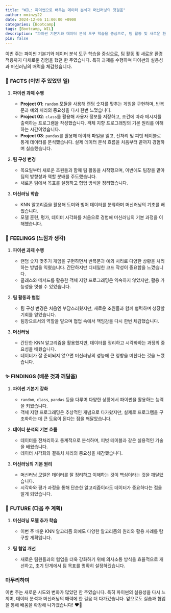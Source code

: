 ```yaml
---
title: "WIL: 파이썬으로 배우는 데이터 분석과 머신러닝의 첫걸음"
author: mminzy22
date: 2024-12-06 11:00:00 +0900
categories: [Bootcamp]
tags: [Bootcamp, WIL]
description: "파이썬 기본기와 데이터 분석 도구 학습을 중심으로, 팀 활동 및 새로운 환경 적응"
pin: false
---
```



이번 주는 파이썬 기본기와 데이터 분석 도구 학습을 중심으로, 팀 활동 및 새로운 환경 적응까지 다채로운 경험을 했던 한 주였습니다. 특히 과제를 수행하며 파이썬의 실용성과 머신러닝의 매력을 체감했습니다.


### 📝 **FACTS (이번 주 있었던 일)**

1. **파이썬 과제 수행**  
   - **Project 01**: `random` 모듈을 사용해 랜덤 숫자를 맞추는 게임을 구현하며, 반복문과 예외 처리의 중요성을 다시 한번 느꼈습니다.
   - **Project 02**: `class`를 활용해 사용자 정보를 저장하고, 조건에 따라 메시지를 출력하는 프로그램을 작성했습니다. 객체 지향 프로그래밍의 기본 원리를 이해하는 시간이었습니다.
   - **Project 03**: `pandas`를 활용해 데이터 파일을 읽고, 전처리 및 피벗 테이블로 통계 데이터를 분석했습니다. 실제 데이터 분석 흐름을 처음부터 끝까지 경험하며 실습했습니다.

2. **팀 구성 변경**  
   - 목요일부터 새로운 조원들과 함께 팀 활동을 시작했으며, 이번에도 팀장을 맡아 팀의 방향성과 역할 분배를 주도했습니다.  
   - 새로운 팀에서 목표를 설정하고 협업 방식을 정리했습니다.

3. **머신러닝 학습**  
   - KNN 알고리즘을 활용해 도미와 빙어 데이터를 분류하며 머신러닝의 기초를 배웠습니다.  
   - 모델 훈련, 평가, 데이터 시각화를 처음으로 경험해 머신러닝의 기본 과정을 이해했습니다.


### 💭 **FEELINGS (느낌과 생각)**

1. **파이썬 과제 수행**  
   - 랜덤 숫자 맞추기 게임을 구현하면서 반복문과 예외 처리로 다양한 상황을 처리하는 방법을 익혔습니다. 간단하지만 디테일한 코드 작성이 중요함을 느꼈습니다.  
   - 클래스와 메서드를 활용한 객체 지향 프로그래밍은 익숙하지 않았지만, 활용 가능성을 엿볼 수 있었습니다.  

2. **팀 활동과 협업**  
   - 팀 구성 변경은 처음엔 부담스러웠지만, 새로운 조원들과 함께 협력하며 성장할 기회를 얻었습니다.  
   - 팀장으로서의 역할을 맡으며 협업 속에서 책임감을 다시 한번 체감했습니다.

3. **머신러닝**  
   - 간단한 KNN 알고리즘을 활용했지만, 데이터를 정리하고 시각화하는 과정의 중요성을 배웠습니다.  
   - 데이터가 잘 준비되지 않으면 머신러닝의 성능에 큰 영향을 미친다는 것을 느꼈습니다.


### ✨ **FINDINGS (배운 것과 깨달음)**

1. **파이썬 기본기 강화**  
   - `random`, `class`, `pandas` 등을 다루며 다양한 상황에서 파이썬을 활용하는 능력을 키웠습니다.
   - 객체 지향 프로그래밍은 추상적인 개념으로 다가왔지만, 실제로 프로그램을 구조화하는 데 큰 도움이 된다는 점을 깨달았습니다.

2. **데이터 분석의 기본 흐름**  
   - 데이터를 전처리하고 통계적으로 분석하며, 피벗 테이블과 같은 실용적인 기술을 배웠습니다.  
   - 데이터 시각화와 결측치 처리의 중요성을 체감했습니다.

3. **머신러닝의 기본 원리**  
   - 머신러닝 모델은 데이터를 잘 정리하고 이해하는 것이 핵심이라는 것을 깨달았습니다.  
   - 시각화와 평가 과정을 통해 단순한 알고리즘이라도 데이터가 중요하다는 점을 알게 되었습니다.


### 🚀 **FUTURE (다음 주 계획)**

1. **머신러닝 모델 추가 학습**  
   - 이번 주 배운 KNN 알고리즘 외에도 다양한 알고리즘의 원리와 활용 사례를 탐구할 계획입니다.

2. **팀 협업 개선**  
   - 새로운 팀원들과의 협업을 더욱 강화하기 위해 의사소통 방식을 효율적으로 개선하고, 초기 단계에서 팀 목표를 명확히 설정하겠습니다.


### 마무리하며

이번 주는 새로운 시도와 변화가 많았던 한 주였습니다. 특히 파이썬의 실용성을 다시 느끼며, 데이터 분석과 머신러닝의 매력에 한 걸음 더 다가갔습니다. 앞으로도 실습과 협업을 통해 배움을 확장해 나가겠습니다! ❤️‍🔥
